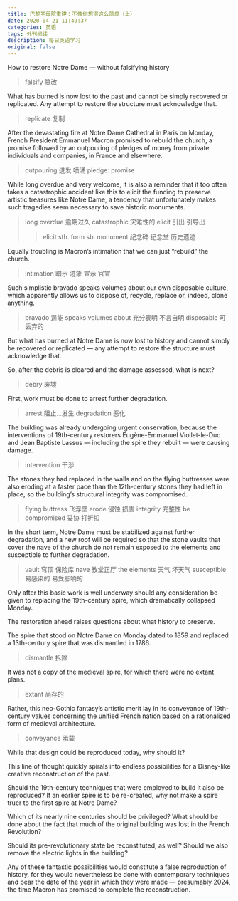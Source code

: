 ```yaml
---
title: 巴黎圣母院重建：不像你想得这么简单（上）
date: 2020-04-21 11:49:37
categories: 英语
tags: 外刊阅读
description: 每日英语学习
original: false
---
```


<!--more-->

How to restore Notre Dame — without falsifying history

> falsify 篡改

What has burned is now lost to the past and cannot be simply recovered or replicated. Any attempt to restore the structure must acknowledge that.

> replicate 复制

After the devastating fire at Notre Dame Cathedral in Paris on Monday, French President Emmanuel Macron promised to rebuild the church, a promise followed by an outpouring of pledges of money from private individuals and companies, in France and elsewhere. 

> outpouring 迸发 喷涌
> pledge: promise 

While long overdue and very welcome, it is also a reminder that it too often takes a catastrophic accident like this to elicit the funding to preserve artistic treasures like Notre Dame, a tendency that unfortunately makes such tragedies seem necessary to save historic monuments. 

> long overdue 逾期过久
> catastrophic 灾难性的
> elicit 引出 引导出 
>> elicit sth. form sb.
> monument 纪念碑 纪念堂 历史遗迹

Equally troubling is Macron’s intimation that we can just “rebuild” the church. 

> intimation 暗示 迹象 宣示 官宣

Such simplistic bravado speaks volumes about our own disposable culture, which apparently allows us to dispose of, recycle, replace or, indeed, clone anything. 

> bravado 逞能
> speaks volumes about 充分表明 不言自明
> disposable 可丢弃的

But what has burned at Notre Dame is now lost to history and cannot simply be recovered or replicated — any attempt to restore the structure must acknowledge that.

So, after the debris is cleared and the damage assessed, what is next? 

> debry 废墟

First, work must be done to arrest further degradation. 

> arrest 阻止...发生
> degradation 恶化

The building was already undergoing urgent conservation, because the interventions of 19th-century restorers Eugène-Emmanuel Viollet-le-Duc and Jean Baptiste Lassus — including the spire they rebuilt — were causing damage. 

> intervention 干涉

The stones they had replaced in the walls and on the flying buttresses were also eroding at a faster pace than the 12th-century stones they had left in place, so the building’s structural integrity was compromised.

> flying buttress 飞浮壁
> erode 侵蚀 损害
> integrity 完整性
> be compromised 妥协 打折扣

In the short term, Notre Dame must be stabilized against further degradation, and a new roof will be required so that the stone vaults that cover the nave of the church do not remain exposed to the elements and susceptible to further degradation.

> vault 穹顶 保险库
> nave 教堂正厅
> the elements 天气 坏天气
> susceptible 易感染的 易受影响的

Only after this basic work is well underway should any consideration be given to replacing the 19th-century spire, which dramatically collapsed Monday. 

The restoration ahead raises questions about what history to preserve. 

The spire that stood on Notre Dame on Monday dated to 1859 and replaced a 13th-century spire that was dismantled in 1786.

> dismantle 拆除

It was not a copy of the medieval spire, for which there were no extant plans.

> extant 尚存的

Rather, this neo-Gothic fantasy’s artistic merit lay in its conveyance of 19th-century values concerning the unified French nation based on a rationalized form of medieval architecture.

> conveyance 承载

While that design could be reproduced today, why should it?

This line of thought quickly spirals into endless possibilities for a Disney-like creative reconstruction of the past. 

Should the 19th-century techniques that were employed to build it also be reproduced? If an earlier spire is to be re-created, why not make a spire truer to the first spire at Notre Dame? 

Which of its nearly nine centuries should be privileged? What should be done about the fact that much of the original building was lost in the French Revolution?

Should its pre-revolutionary state be reconstituted, as well?  Should we also remove the electric lights in the building? 

Any of these fantastic possibilities would constitute a false reproduction of history, for they would nevertheless be done with contemporary techniques and bear the date of the year in which they were made — presumably 2024, the time Macron has promised to complete the reconstruction.